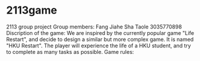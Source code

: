 # 2113game
2113 group project
Group members: Fang Jiahe 
               Sha Taole  3035770898
Discription of the game: We are inspired by the currently popular game "Life Restart", and decide to design a similar but more complex game. It is named "HKU Restart". The                              player will experience the life of a HKU student, and try to complete as many tasks as possible.
Game rules: 

